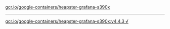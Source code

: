 [gcr.io/google-containers/heapster-grafana-s390x](https://hub.docker.com/r/anjia0532/heapster-grafana-s390x/tags/) 

----
[gcr.io/google-containers/heapster-grafana-s390x:v4.4.3 √](https://hub.docker.com/r/anjia0532/google-containers.heapster-grafana-s390x/tags/)

